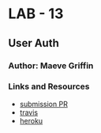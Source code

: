 # LAB - 13

## User Auth

### Author: Maeve Griffin

### Links and Resources
* [submission PR](https://github.com/adoxic-401-advanced-javascript/user-auth/pull/2)
* [travis](https://travis-ci.com/adoxic-401-advanced-javascript/user-auth/builds/131217726)
* [heroku](https://cryptic-caverns-30053.herokuapp.com) 

